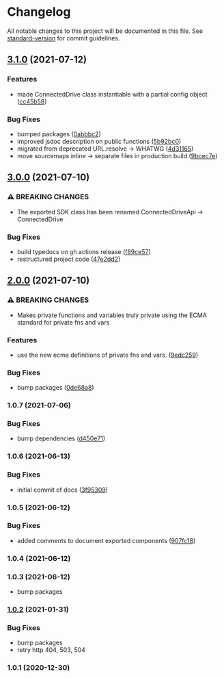 # Changelog

All notable changes to this project will be documented in this file. See [standard-version](https://github.com/conventional-changelog/standard-version) for commit guidelines.

## [3.1.0](https://github.com/jorgenkg/nodejs-connected-drive/compare/v3.0.0...v3.1.0) (2021-07-12)


### Features

* made ConnectedDrive class instantiable with a partial config object ([cc45b58](https://github.com/jorgenkg/nodejs-connected-drive/commit/cc45b582276f69b9941d7cb868063ad8bc5c1dbf))


### Bug Fixes

* bumped packages ([0abbbc2](https://github.com/jorgenkg/nodejs-connected-drive/commit/0abbbc202864fb5be0e07ff2da7f9705b3dff244))
* improved jsdoc description on public functions ([5b92bc0](https://github.com/jorgenkg/nodejs-connected-drive/commit/5b92bc0902e2a50a78ec8a447ed702db9f240611))
* migrated from deprecated URL.resolve -> WHATWG ([4d31165](https://github.com/jorgenkg/nodejs-connected-drive/commit/4d311654ac44a7b3ecff0fee1cf884b53aad569d))
* move sourcemaps inline -> separate files in production build ([9bcec7e](https://github.com/jorgenkg/nodejs-connected-drive/commit/9bcec7e792ab66a6102e56ea2a487d73e89267a7))

## [3.0.0](https://github.com/jorgenkg/nodejs-connected-drive/compare/v2.0.0...v3.0.0) (2021-07-10)


### ⚠ BREAKING CHANGES

* The exported SDK class has been renamed ConnectedDriveApi -> ConnectedDrive

### Bug Fixes

* build typedocs on gh actions release ([f89ce57](https://github.com/jorgenkg/nodejs-connected-drive/commit/f89ce57fa83eff872a560de112cb0b18230643ba))
* restructured project code ([47e2dd2](https://github.com/jorgenkg/nodejs-connected-drive/commit/47e2dd260287cc547329796e4f832d4efd3ac8d4))

## [2.0.0](https://github.com/jorgenkg/nodejs-connected-drive/compare/v1.0.7...v2.0.0) (2021-07-10)


### ⚠ BREAKING CHANGES

* Makes private functions and variables truly private using the ECMA standard for private fns and vars

### Features

* use the new ecma definitions of private fns and vars. ([9edc259](https://github.com/jorgenkg/nodejs-connected-drive/commit/9edc2596ebb99970c98162478762cff9cfe4d456))


### Bug Fixes

* bump packages ([0de68a8](https://github.com/jorgenkg/nodejs-connected-drive/commit/0de68a8470530053cc9bf798dca34bc83ba279bc))

### 1.0.7 (2021-07-06)


### Bug Fixes

* bump dependencies ([d450e71](https://github.com/jorgenkg/nodejs-connected-drive/commit/d450e71785eae5f11e645e93d5ff403c1bd4900f))

### 1.0.6 (2021-06-13)


### Bug Fixes

* initial commit of docs ([3f95309](https://github.com/jorgenkg/nodejs-connected-drive/commit/3f95309121d65424f82cb06fe26d26586fcfdfd7))

### 1.0.5 (2021-06-12)


### Bug Fixes

* added comments to document exported components ([907fc18](https://github.com/jorgenkg/nodejs-connected-drive/commit/907fc1855354bf4b4f0bc24832a69df183b75190))

### 1.0.4 (2021-06-12)

### 1.0.3 (2021-06-12)

* bump packages

### [1.0.2](https://github.com/jorgenkg/nodejs-connected-drive/compare/v1.0.1...v1.0.2) (2021-01-31)


### Bug Fixes

* bump packages
* retry http 404, 503, 504

### 1.0.1 (2020-12-30)
